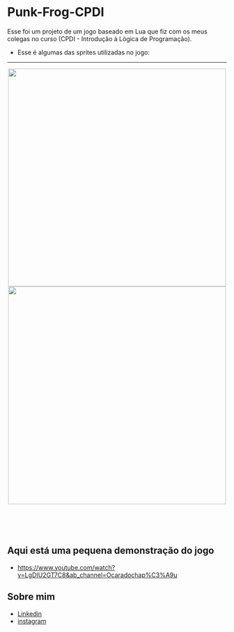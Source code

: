 # Punk-Frog-CPDI
Esse foi um projeto de um jogo baseado em Lua que fiz com os meus colegas no curso (CPDI - Introdução à Lógica de Programação). 

+ Esse é algumas das sprites utilizadas no jogo:

<hr>

<div align="center">
<img src="https://user-images.githubusercontent.com/105743541/212999474-f9a0a8c4-0e44-4075-8bf8-179fa1db4946.png" width="500px" /
/> </div>

<div align="center">
<img src="https://user-images.githubusercontent.com/105743541/212999663-99892c02-c0fb-4056-8436-6f16a970e017.png" width="500px" /
/> </div>



<br><br><br>

## Aqui está uma pequena demonstração do jogo

+ https://www.youtube.com/watch?v=LgDIU2GT7C8&ab_channel=Ocaradochap%C3%A9u

## Sobre mim
- [Linkedin](https://www.linkedin.com/in/luccas-noschang-95173220b/)
- [instagram](https://www.instagram.com/lnoschangl/)
